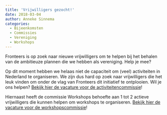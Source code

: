```yaml
---
title: 'Vrijwilligers gezocht!'
date: 2018-03-04
author: Anneke Sinnema
categories:
  - Bijeenkomsten
  - Commissies
  - Vereniging
  - Workshops
---
```


Fronteers is op zoek naar nieuwe vrijwilligers om te helpen bij het behalen van de ambitieuze plannen die we hebben als vereniging. Help je mee?

Op dit moment hebben we helaas niet de capaciteit om (veel) activiteiten in Nederland te organiseren. We zijn dus hard op zoek naar vrijwilligers die het leuk vinden om onder de vlag van Fronteers dit initiatief te ontplooien. Wil je ons helpen? [Bekijk hier de vacature voor de activiteitencommissie](https://fronteers.nl/vereniging/vrijwilligers/activiteiten)!

Hiernaast heeft de commissie Workshops behoefte aan 1 tot 2 actieve vrijwilligers die kunnen helpen om workshops te organiseren. [Bekijk hier de vacature voor de workshopscommissie](https://fronteers.nl/vereniging/vrijwilligers/workshops)!
